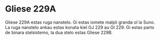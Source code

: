 # Gliese 229A

Gliese 229A estas ruga nanstelo. Gi estas iomete malpli granda ol la Suno. La
ruga nanstelo ankau estas konata kiel GJ 229 au GI 229. Gi estas parto de binara
stelsistemo, la dua stelo estas Gliese 229B.
